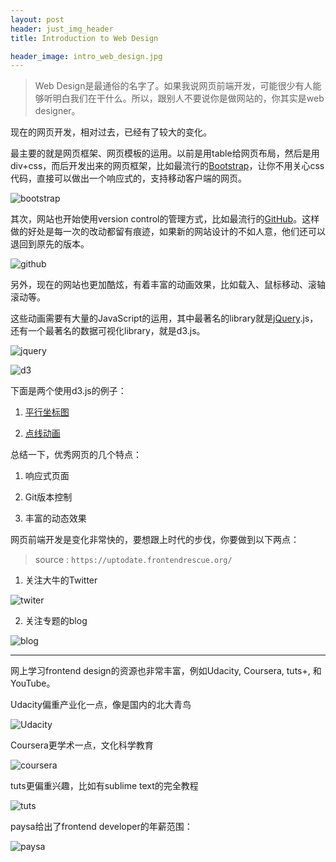 ```yaml
---
layout: post
header: just_img_header
title: Introduction to Web Design

header_image: intro_web_design.jpg
---
```


> Web Design是最通俗的名字了。如果我说网页前端开发，可能很少有人能够听明白我们在干什么。所以，跟别人不要说你是做网站的，你其实是web designer。


现在的网页开发，相对过去，已经有了较大的变化。

最主要的就是网页框架、网页模板的运用。以前是用table给网页布局，然后是用div+css，而后开发出来的网页框架，比如最流行的[Bootstrap](http://getbootstrap.com/)，让你不用关心css代码，直接可以做出一个响应式的，支持移动客户端的网页。


![bootstrap](/image/bootstrap.png)


其次，网站也开始使用version control的管理方式，比如最流行的[GitHub](https://github.com/)。这样做的好处是每一次的改动都留有痕迹，如果新的网站设计的不如人意，他们还可以退回到原先的版本。


![github](/image/github.png)


另外，现在的网站也更加酷炫，有着丰富的动画效果，比如载入、鼠标移动、滚轴滚动等。

这些动画需要有大量的JavaScript的运用，其中最著名的library就是[jQuery](https://jquery.com/).js，还有一个最著名的数据可视化library，就是d3.js。



![jquery](/image/jquery.png)



![d3](/image/d3.png)



下面是两个使用d3.js的例子：

1. [平行坐标图](http://bcat.cs.ohiou.edu/pp_vis/)

2. [点线动画](http://www.ohio.edu/people/yl079811/projects/data_visualization/k_means/)


总结一下，优秀网页的几个特点：

1. 响应式页面

2. Git版本控制

3. 丰富的动态效果



网页前端开发是变化非常快的，要想跟上时代的步伐，你要做到以下两点：

> source : `https://uptodate.frontendrescue.org/`

1. 关注大牛的Twitter

![twiter](/image/frontend_twitter.png)

2. 关注专题的blog

![blog](/image/frontend_blog.png)

<hr>


网上学习frontend design的资源也非常丰富，例如Udacity, Coursera, tuts+, 和YouTube。

Udacity偏重产业化一点，像是国内的北大青鸟


![Udacity](/image/udacity.png)


Coursera更学术一点，文化科学教育


![coursera](/image/coursera.png)


tuts更偏重兴趣，比如有sublime text的完全教程


![tuts](/image/tuts.png)


<span class="label label-primary">paysa</span>给出了frontend developer的年薪范围：

![paysa](/image/front_end_salary.png)







